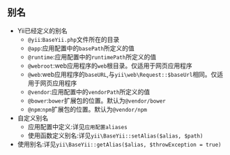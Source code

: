 ## 别名
* Yii已经定义的别名
    * `@yii`:`BaseYii.php`文件所在的目录
    * `@app`:应用配置中的`basePath`所定义的值
    * `@runtime`:应用配置中的`runtimePath`所定义的值 
    * `@webroot`:web应用程序的`web`根目录。仅适用于网页应用程序
    * `@web`:web应用程序的`baseURL`,与`yii\web\Request::$baseUrl`相同。仅适用于网页应用程序
    * `@vendor`:应用配置中的`vendorPath`所定义的值
    * `@bower`:`bower`扩展包的位置。默认为`@vendor/bower`
    * `@npm`:`npm`扩展包的位置。默认为`@vendor/npm`
* 自定义别名
    * 应用配置中定义:详见`应用配置aliases`
    * 使用函数定义别名:详见`yii\BaseYii::setAlias($alias, $path)`
* 使用别名:详见`yii\BaseYii::getAlias($alias, $throwException = true)`